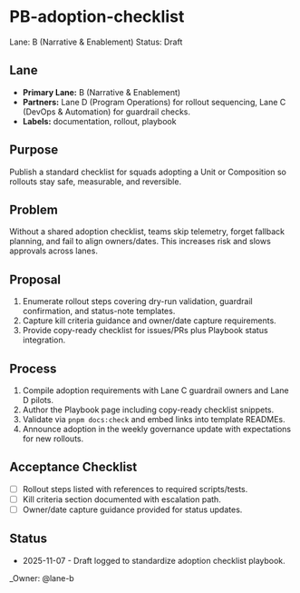# PB-adoption-checklist

Lane: B (Narrative & Enablement)
Status: Draft

## Lane

- **Primary Lane:** B (Narrative & Enablement)
- **Partners:** Lane D (Program Operations) for rollout sequencing, Lane C (DevOps & Automation) for guardrail checks.
- **Labels:** documentation, rollout, playbook

## Purpose

Publish a standard checklist for squads adopting a Unit or Composition so rollouts stay safe, measurable, and reversible.

## Problem

Without a shared adoption checklist, teams skip telemetry, forget fallback planning, and fail to align owners/dates. This increases risk and slows approvals across lanes.

## Proposal

1. Enumerate rollout steps covering dry-run validation, guardrail confirmation, and status-note templates.
2. Capture kill criteria guidance and owner/date capture requirements.
3. Provide copy-ready checklist for issues/PRs plus Playbook status integration.

## Process

1. Compile adoption requirements with Lane C guardrail owners and Lane D pilots.
2. Author the Playbook page including copy-ready checklist snippets.
3. Validate via `pnpm docs:check` and embed links into template READMEs.
4. Announce adoption in the weekly governance update with expectations for new rollouts.

## Acceptance Checklist

- [ ] Rollout steps listed with references to required scripts/tests.
- [ ] Kill criteria section documented with escalation path.
- [ ] Owner/date capture guidance provided for status updates.

## Status

- 2025-11-07 - Draft logged to standardize adoption checklist playbook.

<!-- prettier-ignore -->
_Owner: @lane-b
